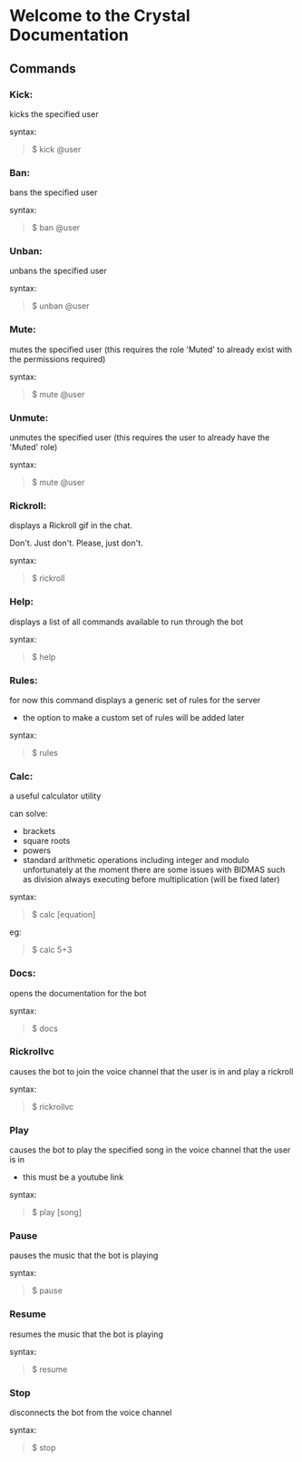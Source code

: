 # Welcome to the Crystal Documentation

## Commands

### Kick:

kicks the specified user

syntax:

>  $ kick @user

### Ban:

bans the specified user

syntax:

>  $ ban @user

### Unban:

unbans the specified user

syntax:

>  $ unban @user

### Mute:

mutes the specified user
(this requires the role 'Muted' to already exist with the permissions required)

syntax:

>  $ mute @user

### Unmute:

unmutes the specified user
(this requires the user to already have the 'Muted' role)

syntax:

>  $ mute @user

### Rickroll:

displays a Rickroll gif in the chat.

Don't. Just don't. Please, just don't.

syntax:

>  $ rickroll

### Help:

displays a list of all commands available to run through the bot

syntax:

>  $ help

### Rules:

for now this command displays a generic set of rules for the server
- the option to make a custom set of rules will be added later

syntax:

>  $ rules

### Calc:

a useful calculator utility

can solve:
  - brackets
  - square roots
  - powers
  - standard arithmetic operations including integer and modulo
unfortunately at the moment there are some issues with BIDMAS such as division always executing before multiplication (will be fixed later)

syntax:

>  $ calc [equation]

eg:

>  $ calc 5+3

### Docs:

opens the documentation for the bot

syntax:

>  $ docs

### Rickrollvc

causes the bot to join the voice channel that the user is in and play a rickroll

syntax:

>  $ rickrollvc

### Play

causes the bot to play the specified song in the voice channel that the user is in
  - this must be a youtube link

syntax:

>  $  play [song]

### Pause

pauses the music that the bot is playing

syntax:

>  $ pause

### Resume

resumes the music that the bot is playing

syntax:

>  $ resume

### Stop

disconnects the bot from the voice channel

syntax:

>  $ stop
